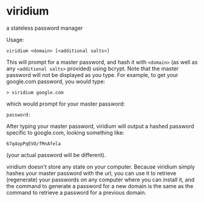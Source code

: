 viridium
========

a stateless password manager

Usage:

    viridium <domain> [<additional salts>]

This will prompt for a master password, and hash it with `<domain>`
(as well as any `<additional salts>` provided) using bcrypt. Note
that the master password will not be displayed as you type.
For example, to get your google.com password, you would type:

    > viridium google.com

which would prompt for your master password:

    password:

After typing your master password, viridium will output a hashed
password specific to google.com, looking something like:

    67q4opPqEVO/fMnAfela

(your actual password will be different).

viridium doesn't store any state on your computer. Because viridium
simply hashes your master password with the url, you can use it to
retrieve (regenerate) your passwords on any computer where you can
install it, and the command to generate a password for a new domain
is the same as the command to retrieve a password for a previous
domain.
